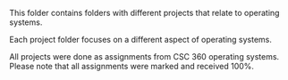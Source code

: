 This folder contains folders with different projects that relate to operating systems.

Each project folder focuses on a different aspect of operating systems.

All projects were done as assignments from CSC 360 operating systems.
Please note that all assignments were marked and received 100%.
